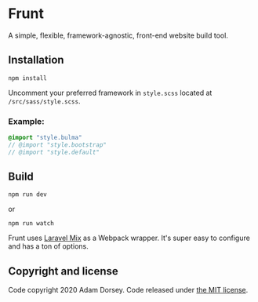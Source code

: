 # Frunt
A simple, flexible, framework-agnostic, front-end website build tool.

## Installation

```shell
npm install
```

Uncomment your preferred framework in `style.scss` located at `/src/sass/style.scss`. 

### Example:

```sass
@import "style.bulma"
// @import "style.bootstrap"
// @import "style.default"
```

## Build

```shell
npm run dev
```

or

```shell
npm run watch
```

Frunt uses [Laravel Mix](https://laravel-mix.com/docs/5.0/basic-example) as a Webpack wrapper. It's super easy to configure and has a ton of options.

## Copyright and license

Code copyright 2020 Adam Dorsey. Code released under [the MIT license](https://github.com/adamthedorsey/frunt/blob/master/LICENSE).
